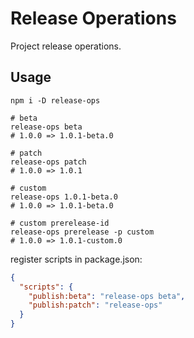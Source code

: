 # Release Operations

Project release operations.

## Usage

```shell
npm i -D release-ops

# beta
release-ops beta
# 1.0.0 => 1.0.1-beta.0

# patch
release-ops patch
# 1.0.0 => 1.0.1

# custom
release-ops 1.0.1-beta.0
# 1.0.0 => 1.0.1-beta.0

# custom prerelease-id
release-ops prerelease -p custom
# 1.0.0 => 1.0.1-custom.0
```

register scripts in package.json:

```json
{
  "scripts": {
    "publish:beta": "release-ops beta",
    "publish:patch": "release-ops"
  }
}
```